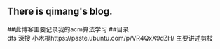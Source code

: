 ##  There is qimang's blog.
##此博客主要记录我的acm算法学习
##目录    
dfs 深搜 小木棍https://paste.ubuntu.com/p/VR4QxX9dZH/
主要讲述剪枝  
